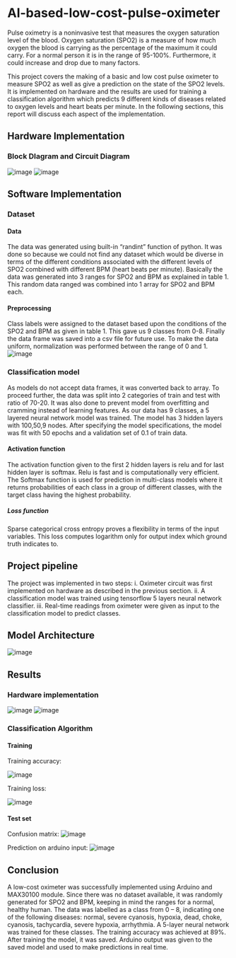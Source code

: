 # AI-based-low-cost-pulse-oximeter
Pulse oximetry is a noninvasive test that measures the oxygen saturation level of the blood. Oxygen saturation (SPO2) is a measure of how much oxygen the blood is carrying as the percentage of the maximum it could carry. For a normal person it is in the range of 95-100%. Furthermore, it could increase and drop due to many factors.

This project covers the making of a basic and low cost pulse oximeter to measure SPO2 as well as give a prediction on the state of the SPO2 levels. It is implemented on hardware and the results are used for training a classification algorithm which predicts 9 different kinds of diseases related to oxygen levels and heart beats per minute. In the following sections, this report will discuss each aspect of the implementation.

## Hardware Implementation

### Block DIagram and Circuit Diagram
![image](https://github.com/user-attachments/assets/87007183-2f2b-4170-b67a-9de88d600060)
![image](https://github.com/user-attachments/assets/c7b95d5a-26b5-4757-a74e-6d168e065828)

## Software Implementation
### Dataset
#### Data
The data was generated using built-in “randint” function of python. It was done so because we could not find any dataset which would be diverse in terms of the different conditions associated with the different levels of SPO2 combined with different BPM (heart beats per minute).
Basically the data was generated into 3 ranges for SPO2 and BPM as explained in table 1. This random data ranged was combined into 1 array for SPO2 and BPM each.
#### Preprocessing
Class labels were assigned to the dataset based upon the conditions of the SPO2 and BPM as given in table 1. This gave us 9 classes from 0-8.
Finally the data frame was saved into a csv file for future use. To make the data uniform, normalization was performed between the range of 0 and 1.
![image](https://github.com/user-attachments/assets/e14eb0b8-ef3e-4cda-88a8-274c64e81f7d)

### Classification model
As models do not accept data frames, it was converted back to array. To proceed further, the data was split into 2 categories of train and test with ratio of 70-20. It was also done to prevent model from overfitting and cramming instead of learning features.
As our data has 9 classes, a 5 layered neural network model was trained. The model has 3 hidden layers with 100,50,9 nodes. After specifying the model specifications, the model was fit with 50 epochs and a validation set of 0.1 of train data.
#### Activation function
The activation function given to the first 2 hidden layers is relu and for last hidden layer is softmax. Relu is fast and is computationally very efficient. The Softmax function is used for prediction in multi-class models where it returns probabilities of each class in a group of different classes, with the target class having the highest probability. 
##### Loss function
Sparse categorical cross entropy proves a flexibility in terms of the input variables. This loss computes logarithm only for output index which ground truth indicates to.

## Project pipeline
The project was implemented in two steps:
i. Oximeter circuit was first implemented on hardware as described in the previous section.
ii. A classification model was trained using tensorflow 5 layers neural network classifier.
iii. Real-time readings from oximeter were given as input to the classification model to predict classes.

## Model Architecture 
![image](https://github.com/user-attachments/assets/dca1f10c-c9ec-4b2f-a1c3-dba2efdd5f09)

## Results
### Hardware implementation
![image](https://github.com/user-attachments/assets/85d0e065-14fa-4f1f-87e4-d24d43f375cc)
![image](https://github.com/user-attachments/assets/d7d731a8-cf88-4355-8ff5-d09cf32db7ee)

### Classification Algorithm
#### Training

Training accuracy:

![image](https://github.com/user-attachments/assets/6bfc3f94-c372-4c59-ac13-98fd9a7d1931)

Training loss:

![image](https://github.com/user-attachments/assets/ce83f48e-7c2a-4bef-8961-c28083830529)

#### Test set
Confusion matrix:
![image](https://github.com/user-attachments/assets/35eed6e0-5b7e-4a49-8914-e4f1de4e02a5)

Prediction on arduino input:
![image](https://github.com/user-attachments/assets/372db8f7-9670-4c23-8e5e-260b9eb94106)

## Conclusion
A low-cost oximeter was successfully implemented using Arduino and MAX30100 module. Since there was no dataset available, it was randomly generated for SPO2 and BPM, keeping in mind the ranges for a normal, healthy human. The data was labelled as a class from 0 – 8, indicating one of the following diseases: normal, severe cyanosis, hypoxia, dead, choke, cyanosis, tachycardia, severe hypoxia, arrhythmia.
A 5-layer neural network was trained for these classes. The training accuracy was achieved at 89%. After training the model, it was saved. Arduino output was given to the saved model and used to make predictions in real time.


